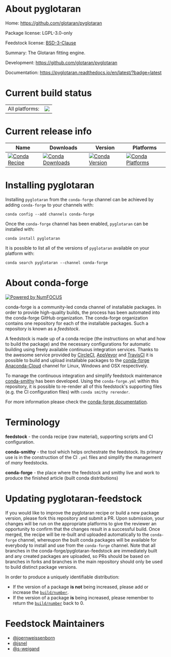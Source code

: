 About pyglotaran
================

Home: https://github.com/glotaran/pyglotaran

Package license: LGPL-3.0-only

Feedstock license: [BSD-3-Clause](https://github.com/conda-forge/pyglotaran-feedstock/blob/master/LICENSE.txt)

Summary: The Glotaran fitting engine.

Development: https://github.com/glotaran/pyglotaran

Documentation: https://pyglotaran.readthedocs.io/en/latest/?badge=latest

Current build status
====================


<table><tr><td>All platforms:</td>
    <td>
      <a href="https://dev.azure.com/conda-forge/feedstock-builds/_build/latest?definitionId=10115&branchName=master">
        <img src="https://dev.azure.com/conda-forge/feedstock-builds/_apis/build/status/pyglotaran-feedstock?branchName=master">
      </a>
    </td>
  </tr>
</table>

Current release info
====================

| Name | Downloads | Version | Platforms |
| --- | --- | --- | --- |
| [![Conda Recipe](https://img.shields.io/badge/recipe-pyglotaran-green.svg)](https://anaconda.org/conda-forge/pyglotaran) | [![Conda Downloads](https://img.shields.io/conda/dn/conda-forge/pyglotaran.svg)](https://anaconda.org/conda-forge/pyglotaran) | [![Conda Version](https://img.shields.io/conda/vn/conda-forge/pyglotaran.svg)](https://anaconda.org/conda-forge/pyglotaran) | [![Conda Platforms](https://img.shields.io/conda/pn/conda-forge/pyglotaran.svg)](https://anaconda.org/conda-forge/pyglotaran) |

Installing pyglotaran
=====================

Installing `pyglotaran` from the `conda-forge` channel can be achieved by adding `conda-forge` to your channels with:

```
conda config --add channels conda-forge
```

Once the `conda-forge` channel has been enabled, `pyglotaran` can be installed with:

```
conda install pyglotaran
```

It is possible to list all of the versions of `pyglotaran` available on your platform with:

```
conda search pyglotaran --channel conda-forge
```


About conda-forge
=================

[![Powered by NumFOCUS](https://img.shields.io/badge/powered%20by-NumFOCUS-orange.svg?style=flat&colorA=E1523D&colorB=007D8A)](http://numfocus.org)

conda-forge is a community-led conda channel of installable packages.
In order to provide high-quality builds, the process has been automated into the
conda-forge GitHub organization. The conda-forge organization contains one repository
for each of the installable packages. Such a repository is known as a *feedstock*.

A feedstock is made up of a conda recipe (the instructions on what and how to build
the package) and the necessary configurations for automatic building using freely
available continuous integration services. Thanks to the awesome service provided by
[CircleCI](https://circleci.com/), [AppVeyor](https://www.appveyor.com/)
and [TravisCI](https://travis-ci.com/) it is possible to build and upload installable
packages to the [conda-forge](https://anaconda.org/conda-forge)
[Anaconda-Cloud](https://anaconda.org/) channel for Linux, Windows and OSX respectively.

To manage the continuous integration and simplify feedstock maintenance
[conda-smithy](https://github.com/conda-forge/conda-smithy) has been developed.
Using the ``conda-forge.yml`` within this repository, it is possible to re-render all of
this feedstock's supporting files (e.g. the CI configuration files) with ``conda smithy rerender``.

For more information please check the [conda-forge documentation](https://conda-forge.org/docs/).

Terminology
===========

**feedstock** - the conda recipe (raw material), supporting scripts and CI configuration.

**conda-smithy** - the tool which helps orchestrate the feedstock.
                   Its primary use is in the construction of the CI ``.yml`` files
                   and simplify the management of *many* feedstocks.

**conda-forge** - the place where the feedstock and smithy live and work to
                  produce the finished article (built conda distributions)


Updating pyglotaran-feedstock
=============================

If you would like to improve the pyglotaran recipe or build a new
package version, please fork this repository and submit a PR. Upon submission,
your changes will be run on the appropriate platforms to give the reviewer an
opportunity to confirm that the changes result in a successful build. Once
merged, the recipe will be re-built and uploaded automatically to the
`conda-forge` channel, whereupon the built conda packages will be available for
everybody to install and use from the `conda-forge` channel.
Note that all branches in the conda-forge/pyglotaran-feedstock are
immediately built and any created packages are uploaded, so PRs should be based
on branches in forks and branches in the main repository should only be used to
build distinct package versions.

In order to produce a uniquely identifiable distribution:
 * If the version of a package **is not** being increased, please add or increase
   the [``build/number``](https://conda.io/docs/user-guide/tasks/build-packages/define-metadata.html#build-number-and-string).
 * If the version of a package **is** being increased, please remember to return
   the [``build/number``](https://conda.io/docs/user-guide/tasks/build-packages/define-metadata.html#build-number-and-string)
   back to 0.

Feedstock Maintainers
=====================

* [@joernweissenborn](https://github.com/joernweissenborn/)
* [@jsnel](https://github.com/jsnel/)
* [@s-weigand](https://github.com/s-weigand/)

